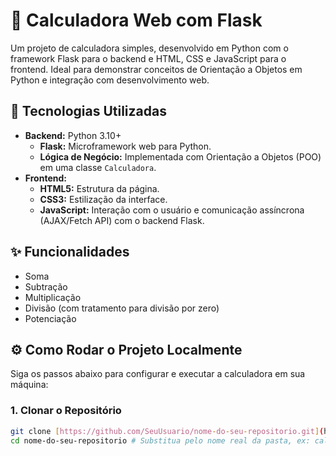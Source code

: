 # 🧮 Calculadora Web com Flask

Um projeto de calculadora simples, desenvolvido em Python com o framework Flask para o backend e HTML, CSS e JavaScript para o frontend. Ideal para demonstrar conceitos de Orientação a Objetos em Python e integração com desenvolvimento web.

## 🚀 Tecnologias Utilizadas

* **Backend:** Python 3.10+
    * **Flask:** Microframework web para Python.
    * **Lógica de Negócio:** Implementada com Orientação a Objetos (POO) em uma classe `Calculadora`.
* **Frontend:**
    * **HTML5:** Estrutura da página.
    * **CSS3:** Estilização da interface.
    * **JavaScript:** Interação com o usuário e comunicação assíncrona (AJAX/Fetch API) com o backend Flask.

## ✨ Funcionalidades

* Soma
* Subtração
* Multiplicação
* Divisão (com tratamento para divisão por zero)
* Potenciação

## ⚙️ Como Rodar o Projeto Localmente

Siga os passos abaixo para configurar e executar a calculadora em sua máquina:

### 1. Clonar o Repositório

```bash
git clone [https://github.com/SeuUsuario/nome-do-seu-repositorio.git](https://github.com/SeuUsuario/nome-do-seu-repositorio.git)
cd nome-do-seu-repositorio # Substitua pelo nome real da pasta, ex: calculadora_web ou CALCULADORA